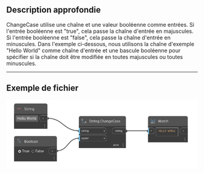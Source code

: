 ## Description approfondie
ChangeCase utilise une chaîne et une valeur booléenne comme entrées. Si l'entrée booléenne est "true", cela passe la chaîne d'entrée en majuscules. Si l'entrée booléenne est "false", cela passe la chaîne d'entrée en minuscules. Dans l'exemple ci-dessous, nous utilisons la chaîne d'exemple "Hello World" comme chaîne d'entrée et une bascule booléenne pour spécifier si la chaîne doit être modifiée en toutes majuscules ou toutes minuscules.
___
## Exemple de fichier

![ChangeCase](./DSCore.String.ChangeCase_img.jpg)

